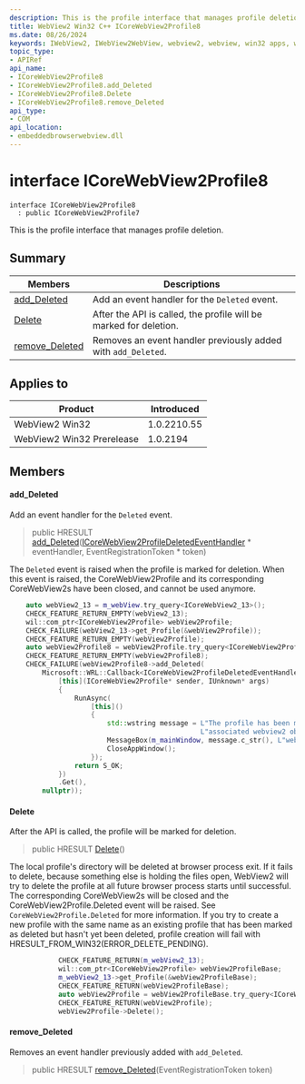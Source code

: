```yaml
---
description: This is the profile interface that manages profile deletion.
title: WebView2 Win32 C++ ICoreWebView2Profile8
ms.date: 08/26/2024
keywords: IWebView2, IWebView2WebView, webview2, webview, win32 apps, win32, edge, ICoreWebView2, ICoreWebView2Controller, browser control, edge html, ICoreWebView2Profile8
topic_type: 
- APIRef
api_name:
- ICoreWebView2Profile8
- ICoreWebView2Profile8.add_Deleted
- ICoreWebView2Profile8.Delete
- ICoreWebView2Profile8.remove_Deleted
api_type:
- COM
api_location:
- embeddedbrowserwebview.dll
---
```


# interface ICoreWebView2Profile8

```
interface ICoreWebView2Profile8
  : public ICoreWebView2Profile7
```

This is the profile interface that manages profile deletion.

## Summary

 Members                        | Descriptions
--------------------------------|---------------------------------------------
[add_Deleted](#add_deleted) | Add an event handler for the `Deleted` event.
[Delete](#delete) | After the API is called, the profile will be marked for deletion.
[remove_Deleted](#remove_deleted) | Removes an event handler previously added with `add_Deleted`.

## Applies to

Product                         | Introduced
--------------------------------|---------------------------------------------
WebView2 Win32            |    1.0.2210.55
WebView2 Win32 Prerelease |    1.0.2194

## Members

#### add_Deleted

Add an event handler for the `Deleted` event.

> public HRESULT [add_Deleted](#add_deleted)([ICoreWebView2ProfileDeletedEventHandler](icorewebview2profiledeletedeventhandler.md#icorewebview2profiledeletedeventhandler) * eventHandler, EventRegistrationToken * token)

The `Deleted` event is raised when the profile is marked for deletion. When this event is raised, the CoreWebView2Profile and its corresponding CoreWebView2s have been closed, and cannot be used anymore.

```cpp
    auto webView2_13 = m_webView.try_query<ICoreWebView2_13>();
    CHECK_FEATURE_RETURN_EMPTY(webView2_13);
    wil::com_ptr<ICoreWebView2Profile> webView2Profile;
    CHECK_FAILURE(webView2_13->get_Profile(&webView2Profile));
    CHECK_FEATURE_RETURN_EMPTY(webView2Profile);
    auto webView2Profile8 = webView2Profile.try_query<ICoreWebView2Profile8>();
    CHECK_FEATURE_RETURN_EMPTY(webView2Profile8);
    CHECK_FAILURE(webView2Profile8->add_Deleted(
        Microsoft::WRL::Callback<ICoreWebView2ProfileDeletedEventHandler>(
            [this](ICoreWebView2Profile* sender, IUnknown* args)
            {
                RunAsync(
                    [this]()
                    {
                        std::wstring message = L"The profile has been marked for deletion. Any "
                                               L"associated webview2 objects will be closed.";
                        MessageBox(m_mainWindow, message.c_str(), L"webview2 closed", MB_OK);
                        CloseAppWindow();
                    });
                return S_OK;
            })
            .Get(),
        nullptr));
```

#### Delete

After the API is called, the profile will be marked for deletion.

> public HRESULT [Delete](#delete)()

The local profile's directory will be deleted at browser process exit. If it fails to delete, because something else is holding the files open, WebView2 will try to delete the profile at all future browser process starts until successful. The corresponding CoreWebView2s will be closed and the CoreWebView2Profile.Deleted event will be raised. See `CoreWebView2Profile.Deleted` for more information. If you try to create a new profile with the same name as an existing profile that has been marked as deleted but hasn't yet been deleted, profile creation will fail with HRESULT_FROM_WIN32(ERROR_DELETE_PENDING).

```cpp
            CHECK_FEATURE_RETURN(m_webView2_13);
            wil::com_ptr<ICoreWebView2Profile> webView2ProfileBase;
            m_webView2_13->get_Profile(&webView2ProfileBase);
            CHECK_FEATURE_RETURN(webView2ProfileBase);
            auto webView2Profile = webView2ProfileBase.try_query<ICoreWebView2Profile8>();
            CHECK_FEATURE_RETURN(webView2Profile);
            webView2Profile->Delete();
```

#### remove_Deleted

Removes an event handler previously added with `add_Deleted`.

> public HRESULT [remove_Deleted](#remove_deleted)(EventRegistrationToken token)

